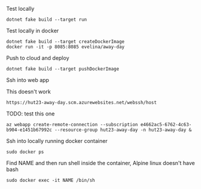 Test locally

```
dotnet fake build --target run
```

Test locally in docker

```
dotnet fake build --target createDockerImage
docker run -it -p 8085:8085 evelina/away-day
```

Push to cloud and deploy

```
dotnet fake build --target pushDockerImage
```

Ssh into web app

This doesn't work
```
https://hut23-away-day.scm.azurewebsites.net/webssh/host
```

TODO: test this one
```
az webapp create-remote-connection --subscription e4662ac5-6762-4c63-b904-e1451b67992c --resource-group hut23-away-day -n hut23-away-day &

```


Ssh into locally running docker container
```
sudo docker ps
```
Find NAME and then run shell inside the container, Alpine linux doesn't have bash
```
sudo docker exec -it NAME /bin/sh
```
